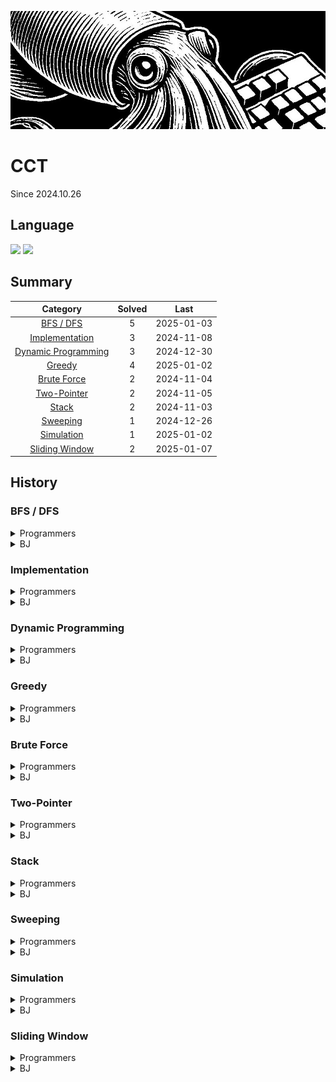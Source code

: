 <a href="*"><img src="./banner.jpg"></a>

# CCT

Since 2024.10.26

## Language

<a href="*"><img src="https://img.shields.io/badge/java-007396?style=for-the-badge&logo=OpenJDK&logoColor=white"></a>
<a href="*"><img src="https://img.shields.io/badge/JavaScript-F7DF1E?style=for-the-badge&logo=JavaScript&logoColor=white"></a>

## Summary

|                  Category                   | Solved |    Last    |
| :-----------------------------------------: | :----: | :--------: |
|           [BFS / DFS](#bfs--dfs)            |   5    | 2025-01-03 |
|      [Implementation](#implementation)      |   3    | 2024-11-08 |
| [Dynamic Programming](#dynamic-programming) |   3    | 2024-12-30 |
|              [Greedy](#greedy)              |   4    | 2025-01-02 |
|         [Brute Force](#brute-force)         |   2    | 2024-11-04 |
|         [Two-Pointer](#two-pointer)         |   2    | 2024-11-05 |
|               [Stack](#Stack)               |   2    | 2024-11-03 |
|            [Sweeping](#sweeping)            |   1    | 2024-12-26 |
|          [Simulation](#simulation)          |   1    | 2025-01-02 |
|      [Sliding Window](#sliding-window)      |   2    | 2025-01-07 |

## History

### BFS / DFS

<details>
  <summary>Programmers</summary>

1. [리코쳇 로봇 Lv.2](./solved/6.md)
2. [숫자 변환하기 Lv.2](./solved/8.md)
3. [혼자서 하는 틱택토 Lv.2](./solved/9.md)
4. [부대 복귀 Lv.3](./solved/17.md)

</details>
<details>
  <summary>BJ</summary>

1. [치즈 G4](./solved/23.md)
</details>

### Implementation

<details>
  <summary>Programmers</summary>

1. [개인정보 수집 유효기간 Lv.1](./solved/2.md)
2. [과제 진행하기 Lv.2](./solved/5.md)
3. [행렬 테두리 회전하기 Lv.2](./solved/14.md)
</details>
<details>
  <summary>BJ</summary>

</details>

### Dynamic Programming

<details>
  <summary>Programmers</summary>

1. [배달 Lv.2](./solved/15.md)
2. [가장 큰 정사각형 찾기 Lv.2](./solved/18.md)
3. [스티커 모으기(2) Lv.3](./solved/19.md)
</details>
<details>
  <summary>BJ</summary>

</details>

### Greedy

<details>
  <summary>Programmers</summary>

1. [요격 시스템 Lv.2](./solved/1.md)
2. [디펜스 게임 Lv.2](./solved/12.md)
3. [기지국 설치 Lv.3](./solved/20.md)
4. [숫자 게임 Lv.3](./solved/21.md)
</details>
<details>
  <summary>BJ</summary>

</details>

### Brute Force

<details>
  <summary>Programmers</summary>

1. [광물 캐기 Lv.2](./solved/3.md)
2. [이모티콘 할인행사 Lv.2](./solved/11.md)
</details>
<details>
  <summary>BJ</summary>

</details>

### Two-Pointer

<details>
  <summary>Programmers</summary>

1. [연속된 부분 수열의 합 Lv.2](./solved/4.md)
2. [두 큐 합 같게 만들기 Lv.2](./solved/13.md)
</details>
<details>
  <summary>BJ</summary>

</details>

### Stack

<details>
  <summary>Programmers</summary>

1. [뒤에 있는 큰 수 찾기 Lv.2](./solved/7.md)
2. [택배 배달과 수거하기 Lv.2](./solved/10.md)
</details>
<details>
  <summary>BJ</summary>

</details>

### Sweeping

<details>
  <summary>Programmers</summary>

1. [인사 고과 Lv.3](./solved/16.md)

</details>
<details>
  <summary>BJ</summary>

</details>

### Simulation

<details>
  <summary>Programmers</summary>

</details>
<details>
  <summary>BJ</summary>

1. [빗물 G5](./solved/22.md)
</details>

### Sliding Window

<details>
  <summary>Programmers</summary>

</details>
<details>
  <summary>BJ</summary>

1. [블로그 S3](./solved/24.md)
2. [회전초밥 G4](./solved/25.md)
</details>
